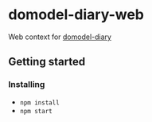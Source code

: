 # domodel-diary-web

Web context for [domodel-diary](https://github.com/thoughtsunificator/domodel-diary)

## Getting started

### Installing

- ``npm install``
- ``npm start``
